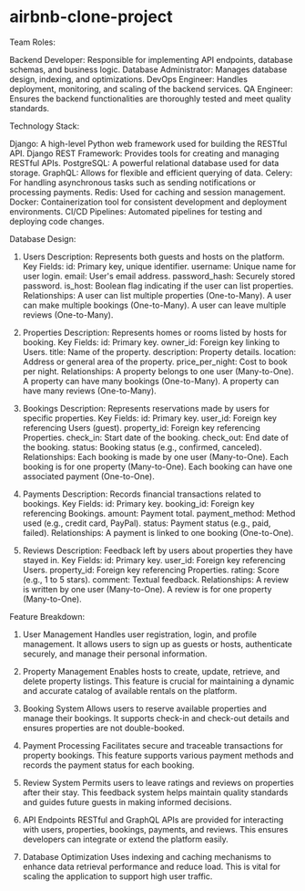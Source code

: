 # airbnb-clone-project

Team Roles:

Backend Developer: Responsible for implementing API endpoints, database schemas, and business logic.
Database Administrator: Manages database design, indexing, and optimizations.
DevOps Engineer: Handles deployment, monitoring, and scaling of the backend services.
QA Engineer: Ensures the backend functionalities are thoroughly tested and meet quality standards.

Technology Stack:

Django: A high-level Python web framework used for building the RESTful API.
Django REST Framework: Provides tools for creating and managing RESTful APIs.
PostgreSQL: A powerful relational database used for data storage.
GraphQL: Allows for flexible and efficient querying of data.
Celery: For handling asynchronous tasks such as sending notifications or processing payments.
Redis: Used for caching and session management.
Docker: Containerization tool for consistent development and deployment environments.
CI/CD Pipelines: Automated pipelines for testing and deploying code changes.

Database Design:
1. Users
Description: Represents both guests and hosts on the platform.
Key Fields:
id: Primary key, unique identifier.
username: Unique name for user login.
email: User's email address.
password_hash: Securely stored password.
is_host: Boolean flag indicating if the user can list properties.
Relationships:
A user can list multiple properties (One-to-Many).
A user can make multiple bookings (One-to-Many).
A user can leave multiple reviews (One-to-Many).

2. Properties
Description: Represents homes or rooms listed by hosts for booking.
Key Fields:
id: Primary key.
owner_id: Foreign key linking to Users.
title: Name of the property.
description: Property details.
location: Address or general area of the property.
price_per_night: Cost to book per night.
Relationships:
A property belongs to one user (Many-to-One).
A property can have many bookings (One-to-Many).
A property can have many reviews (One-to-Many).

3. Bookings
Description: Represents reservations made by users for specific properties.
Key Fields:
id: Primary key.
user_id: Foreign key referencing Users (guest).
property_id: Foreign key referencing Properties.
check_in: Start date of the booking.
check_out: End date of the booking.
status: Booking status (e.g., confirmed, canceled).
Relationships:
Each booking is made by one user (Many-to-One).
Each booking is for one property (Many-to-One).
Each booking can have one associated payment (One-to-One).

4. Payments
Description: Records financial transactions related to bookings.
Key Fields:
id: Primary key.
booking_id: Foreign key referencing Bookings.
amount: Payment total.
payment_method: Method used (e.g., credit card, PayPal).
status: Payment status (e.g., paid, failed).
Relationships:
A payment is linked to one booking (One-to-One).

5. Reviews
Description: Feedback left by users about properties they have stayed in.
Key Fields:
id: Primary key.
user_id: Foreign key referencing Users.
property_id: Foreign key referencing Properties.
rating: Score (e.g., 1 to 5 stars).
comment: Textual feedback.
Relationships:
A review is written by one user (Many-to-One).
A review is for one property (Many-to-One).

Feature Breakdown:
1. User Management
Handles user registration, login, and profile management. It allows users to sign up as guests or hosts, authenticate securely, and manage their personal information.

2. Property Management
Enables hosts to create, update, retrieve, and delete property listings. This feature is crucial for maintaining a dynamic and accurate catalog of available rentals on the platform.

3. Booking System
Allows users to reserve available properties and manage their bookings. It supports check-in and check-out details and ensures properties are not double-booked.

4. Payment Processing
Facilitates secure and traceable transactions for property bookings. This feature supports various payment methods and records the payment status for each booking.

5. Review System
Permits users to leave ratings and reviews on properties after their stay. This feedback system helps maintain quality standards and guides future guests in making informed decisions.

6. API Endpoints
RESTful and GraphQL APIs are provided for interacting with users, properties, bookings, payments, and reviews. This ensures developers can integrate or extend the platform easily.

7. Database Optimization
Uses indexing and caching mechanisms to enhance data retrieval performance and reduce load. This is vital for scaling the application to support high user traffic.



